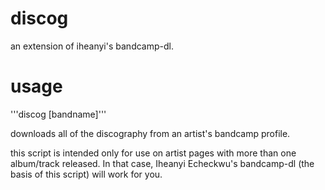 # discog
an extension of iheanyi's bandcamp-dl.

# usage
'''discog [bandname]'''


downloads all of the discography from an artist's bandcamp profile.


this script is intended only for use on artist pages with more than one album/track released. In that case, Iheanyi Echeckwu's bandcamp-dl (the basis of this script) will work for you.

